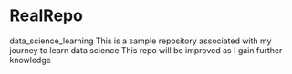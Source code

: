 # RealRepo
data_science_learning
This is a sample repository associated with my journey to learn data science
This repo will be improved as I gain further knowledge
